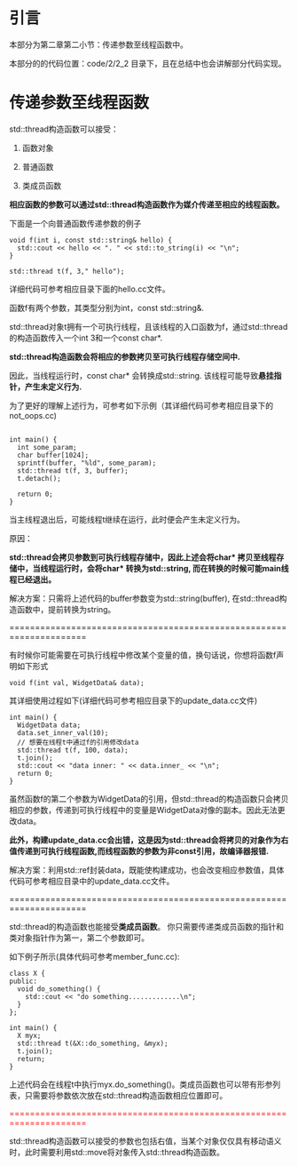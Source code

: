 # 引言

本部分为第二章第二小节：传递参数至线程函数中。

本部分的的代码位置：code/2/2_2 目录下，且在总结中也会讲解部分代码实现。

# 传递参数至线程函数

std::thread构造函数可以接受：

1. 函数对象

2. 普通函数

3. 类成员函数

**相应函数的参数可以通过std::thread构造函数作为媒介传递至相应的线程函数。**

下面是一个向普通函数传递参数的例子

```
void f(int i, const std::string& hello) {
  std::cout << hello << ". " << std::to_string(i) << "\n";
}

std::thread t(f, 3," hello");
```
详细代码可参考相应目录下面的hello.cc文件。

函数f有两个参数，其类型分别为int，const std::string&. 

std::thread对象t拥有一个可执行线程，且该线程的入口函数为f，通过std::thread的构造函数传入一个int 3和一个const char*.

**std::thread构造函数会将相应的参数拷贝至可执行线程存储空间中.**

因此，当线程运行时，const char* 会转换成std::string. 该线程可能导致**悬挂指针，产生未定义行为.**

为了更好的理解上述行为，可参考如下示例（其详细代码可参考相应目录下的not_oops.cc)

```

int main() {
  int some_param;
  char buffer[1024]; 
  sprintf(buffer, "%ld", some_param);
  std::thread t(f, 3, buffer);
  t.detach();

  return 0;
}
```
当主线程退出后，可能线程t继续在运行，此时便会产生未定义行为。

原因：

**std::thread会拷贝参数到可执行线程存储中，因此上述会将char\* 拷贝至线程存储中，当线程运行时，会将char\* 转换为std::string, 而在转换的时候可能main线程已经退出。**

解决方案：只需将上述代码的buffer参数变为std::string(buffer), 在std::thread构造函数中，提前转换为string。

=====================================================================

有时候你可能需要在可执行线程中修改某个变量的值，换句话说，你想将函数f声明如下形式
```
void f(int val, WidgetData& data);
```

其详细使用过程如下(详细代码可参考相应目录下的update_data.cc文件)

```
int main() {
  WidgetData data;
  data.set_inner_val(10);
  // 想要在线程t中通过f的引用修改data
  std::thread t(f, 100, data);
  t.join();
  std::cout << "data inner: " << data.inner_ << "\n";
  return 0;
}
```
虽然函数f的第二个参数为WidgetData的引用，但std::thread的构造函数只会拷贝相应的参数，传递到可执行线程中的变量是WidgetData对像的副本。因此无法更改data。

**此外，构建update_data.cc会出错，这是因为std::thread会将拷贝的对象作为右值传递到可执行线程函数,而线程函数的参数为非const引用，故编译器报错.**

解决方案：利用std::ref封装data，既能使构建成功，也会改变相应参数值，具体代码可参考相应目录中的update_data.cc文件。

=====================================================================

std::thread的构造函数也能接受**类成员函数**。 你只需要传递类成员函数的指针和类对象指针作为第一，第二个参数即可。

如下例子所示(具体代码可参考member_func.cc):

```
class X {
public:
  void do_something() {
    std::cout << "do something.............\n";
  }
};

int main() {
  X myx;
  std::thread t(&X::do_something, &myx);
  t.join();
  return;
}
```

上述代码会在线程t中执行myx.do_something()。类成员函数也可以带有形参列表，只需要将参数依次放在std::thread构造函数相应位置即可。

<font color=red> =====================================================================</font>

std::thread构造函数可以接受的参数也包括右值，当某个对象仅仅具有移动语义时，此时需要利用std::move将对象传入std::thread构造函数。


